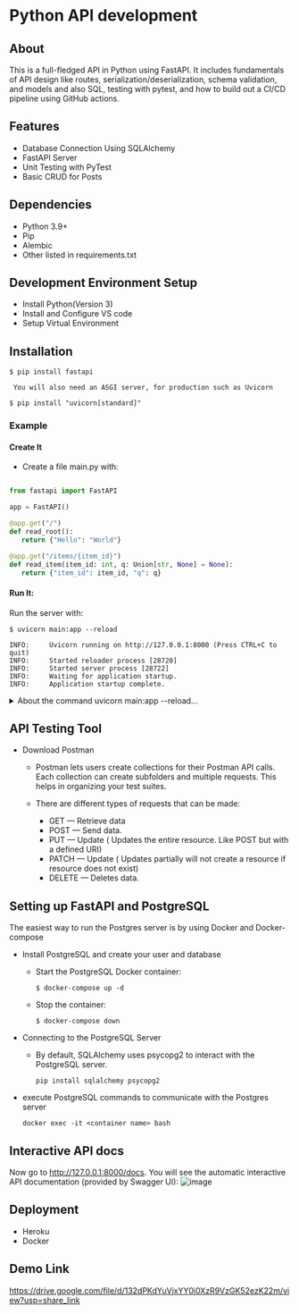 # Python API development

## About
This is a full-fledged API in Python using FastAPI. It includes fundamentals of API design like routes, serialization/deserialization, schema validation, and models and also 
SQL, testing with pytest, and how to build out a CI/CD pipeline using GitHub actions.

## Features
 + Database Connection Using SQLAlchemy
 + FastAPI Server
 + Unit Testing with PyTest
 + Basic CRUD for Posts

## Dependencies
+ Python 3.9+
+ Pip
+ Alembic
+ Other listed in requirements.txt

## Development Environment Setup
+ Install Python(Version 3)
+ Install and Configure VS code
+ Setup Virtual Environment

## Installation
  ```
  $ pip install fastapi 
  ```
     You will also need an ASGI server, for production such as Uvicorn 
  ``` 
  $ pip install "uvicorn[standard]"
  ```
 
 ### Example
 #### Create It
 + Create a file main.py with:
 
 ```python
 
from fastapi import FastAPI

app = FastAPI()

@app.get("/")
def read_root():
    return {"Hello": "World"}

@app.get("/items/{item_id}")
def read_item(item_id: int, q: Union[str, None] = None):
    return {"item_id": item_id, "q": q}
```
#### Run It:
Run the server with:
```
$ uvicorn main:app --reload

INFO:     Uvicorn running on http://127.0.0.1:8000 (Press CTRL+C to quit)
INFO:     Started reloader process [28720]
INFO:     Started server process [28722]
INFO:     Waiting for application startup.
INFO:     Application startup complete.
```

<details>
<summary>About the command uvicorn main:app --reload...</summary>
<br>
The command uvicorn main:app refers to:

+ main: the file main.py (the Python "module").
+ app: the object created inside of main.py with the line app = FastAPI().
+ --reload: make the server restart after code changes. Only do this for development.
</details>

## API Testing Tool
+ Download Postman
  
  - Postman lets users create collections for their Postman API calls. Each collection can create subfolders and multiple requests. This helps in organizing your test suites.
  - There are different types of requests that can be made:

     * GET — Retrieve data
     * POST — Send data.
     * PUT — Update ( Updates the entire resource. Like POST but with a defined URI)
     * PATCH — Update ( Updates partially will not create a resource if resource does not exist)
     * DELETE — Deletes data.

## Setting up FastAPI and PostgreSQL

The easiest way to run the Postgres server is by using Docker and Docker-compose

+ Install PostgreSQL and create your user and database

    * Start the PostgreSQL Docker container:
        ```
        $ docker-compose up -d 
        ```
    * Stop the container:
        ``` 
        $ docker-compose down 
        ```
+ Connecting to the PostgreSQL Server
   * By default, SQLAlchemy uses psycopg2 to interact with the PostgreSQL server.
     ```
     pip install sqlalchemy psycopg2 
     ```

+ execute PostgreSQL commands to communicate with the Postgres server
  ``` 
  docker exec -it <container name> bash 
  ```


## Interactive API docs

Now go to http://127.0.0.1:8000/docs.
You will see the automatic interactive API documentation (provided by Swagger UI):
![image](https://user-images.githubusercontent.com/70798723/225622226-8363cae5-1670-4a77-a1c2-91aecf3a753a.png)


## Deployment
+ Heroku
+ Docker

## Demo Link

https://drive.google.com/file/d/132dPKdYuVjxYY0i0XzR9VzGK52ezK22m/view?usp=share_link













 
